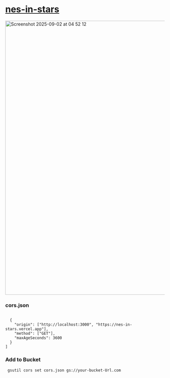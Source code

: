 # <a href="https://nes-in-stars.vercel.app">nes-in-stars</a>

<img width="1512" height="863" alt="Screenshot 2025-09-02 at 04 52 12" src="https://github.com/user-attachments/assets/61bcb268-8a35-4aac-a1ad-b050bf64884f" />

### cors.json

```

  {
    "origin": ["http://localhost:3000", "https://nes-in-stars.vercel.app"],
    "method": ["GET"],
    "maxAgeSeconds": 3600
  }
]

```

### Add to Bucket

```
 gsutil cors set cors.json gs://your-bucket-Url.com

```
